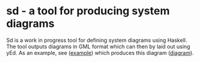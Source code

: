 # sd - a tool for producing system diagrams

Sd is a work in progress tool for defining system diagrams using Haskell. The
tool outputs diagrams in GML format which can then by laid out using yEd. As an
example, see ([example](example/adserver.hs)) which produces this diagram
([diagram](example/adserver.png)).
